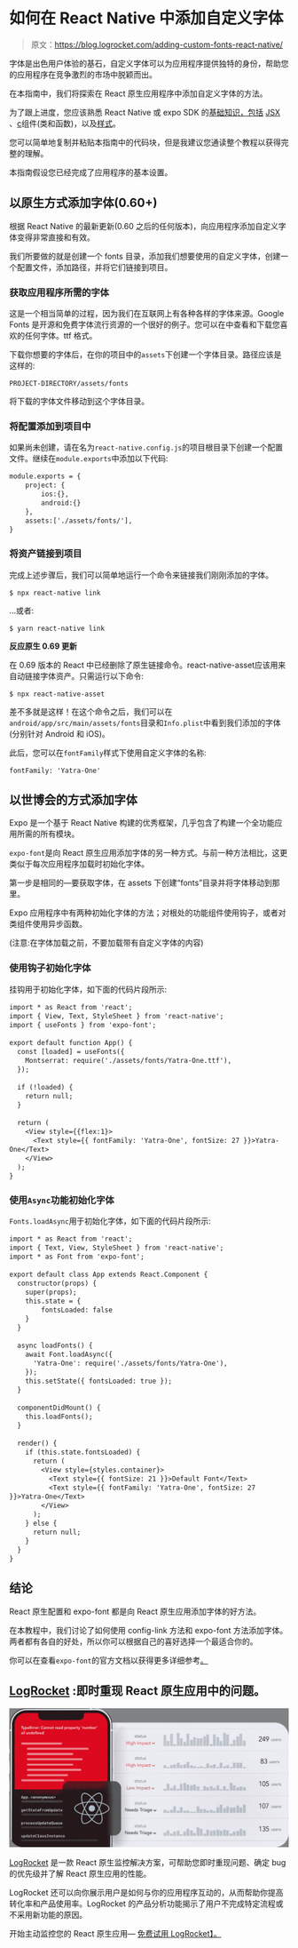 # 如何在 React Native 中添加自定义字体

> 原文：<https://blog.logrocket.com/adding-custom-fonts-react-native/>

字体是出色用户体验的基石，自定义字体可以为应用程序提供独特的身份，帮助您的应用程序在竞争激烈的市场中脱颖而出。

在本指南中，我们将探索在 React 原生应用程序中添加自定义字体的方法。

为了跟上进度，您应该熟悉 React Native 或 expo SDK 的[基础知识，包括](https://blog.logrocket.com/how-to-build-ios-apps-using-react-native/) [JSX](https://blog.logrocket.com/diving-into-the-new-jsx-transform/) 、[c](https://blog.logrocket.com/a-complete-guide-to-default-props-in-react-984ea8e6972d/)组件(类和函数)，以及[样式](https://blog.logrocket.com/react-native-styling-tutorial-with-examples/)。

您可以简单地复制并粘贴本指南中的代码块，但是我建议您通读整个教程以获得完整的理解。

本指南假设您已经完成了应用程序的基本设置。

## 以原生方式添加字体(0.60+)

根据 React Native 的最新更新(0.60 之后的任何版本)，向应用程序添加自定义字体变得非常直接和有效。

我们所要做的就是创建一个 fonts 目录，添加我们想要使用的自定义字体，创建一个配置文件，添加路径，并将它们链接到项目。

### 获取应用程序所需的字体

这是一个相当简单的过程，因为我们在互联网上有各种各样的字体来源。Google Fonts 是开源和免费字体流行资源的一个很好的例子。您可以在中查看和下载您喜欢的任何字体。ttf 格式。

下载你想要的字体后，在你的项目中的`assets`下创建一个字体目录。路径应该是这样的:

```
PROJECT-DIRECTORY/assets/fonts

```

将下载的字体文件移动到这个字体目录。

### 将配置添加到项目中

如果尚未创建，请在名为`react-native.config.js`的项目根目录下创建一个配置文件。继续在`module.exports`中添加以下代码:

```
module.exports = {
    project: {
        ios:{},
        android:{}
    },
    assets:['./assets/fonts/'],
}

```

### 将资产链接到项目

完成上述步骤后，我们可以简单地运行一个命令来链接我们刚刚添加的字体。

```
$ npx react-native link

```

…或者:

```
$ yarn react-native link

```

**反应原生 0.69 更新**

在 0.69 版本的 React 中已经删除了原生链接命令。react-native-asset应该用来自动链接字体资产。只需运行以下命令:

```
$ npx react-native-asset

```

差不多就是这样！在这个命令之后，我们可以在`android/app/src/main/assets/fonts`目录和`Info.plist`中看到我们添加的字体(分别针对 Android 和 iOS)。

此后，您可以在`fontFamily`样式下使用自定义字体的名称:

```
fontFamily: 'Yatra-One'

```

## 以世博会的方式添加字体

Expo 是一个基于 React Native 构建的优秀框架，几乎包含了构建一个全功能应用所需的所有模块。

`expo-font`是向 React 原生应用添加字体的另一种方式。与前一种方法相比，这更类似于每次应用程序加载时初始化字体。

第一步是相同的—要获取字体，在 assets 下创建“fonts”目录并将字体移动到那里。

Expo 应用程序中有两种初始化字体的方法；对根处的功能组件使用钩子，或者对类组件使用异步函数。

(注意:在字体加载之前，不要加载带有自定义字体的内容)

### 使用钩子初始化字体

挂钩用于初始化字体，如下面的代码片段所示:

```
import * as React from 'react';
import { View, Text, StyleSheet } from 'react-native';
import { useFonts } from 'expo-font';

export default function App() {
  const [loaded] = useFonts({
    Montserrat: require('./assets/fonts/Yatra-One.ttf'),
  });

  if (!loaded) {
    return null;
  }

  return (
    <View style={{flex:1}>
      <Text style={{ fontFamily: 'Yatra-One', fontSize: 27 }}>Yatra-One</Text>
    </View>
  );
}

```

### 使用`Async`功能初始化字体

`Fonts.loadAsync`用于初始化字体，如下面的代码片段所示:

```
import * as React from 'react';
import { Text, View, StyleSheet } from 'react-native';
import * as Font from 'expo-font';

export default class App extends React.Component {
  constructor(props) {
    super(props);
    this.state = {
        fontsLoaded: false
    }
  }

  async loadFonts() {
    await Font.loadAsync({
      'Yatra-One': require('./assets/fonts/Yatra-One'),
    });
    this.setState({ fontsLoaded: true });
  }

  componentDidMount() {
    this.loadFonts();
  }

  render() {
    if (this.state.fontsLoaded) {
      return (
        <View style={styles.container}>
          <Text style={{ fontSize: 21 }}>Default Font</Text>
          <Text style={{ fontFamily: 'Yatra-One', fontSize: 27 }}>Yatra-One</Text>
        </View>
      );
    } else {
      return null;
    }
  }
}

```

## 结论

React 原生配置和 expo-font 都是向 React 原生应用添加字体的好方法。

在本教程中，我们讨论了如何使用 config-link 方法和 expo-font 方法添加字体。两者都有各自的好处，所以你可以根据自己的喜好选择一个最适合你的。

你可以在查看`expo-font`的官方文档以获得更多详细参考[。](https://docs.expo.dev/versions/latest/sdk/font/)

## [LogRocket](https://lp.logrocket.com/blg/react-native-signup) :即时重现 React 原生应用中的问题。

[![](img/110055665562c1e02069b3698e6cc671.png)](https://lp.logrocket.com/blg/react-native-signup)

[LogRocket](https://lp.logrocket.com/blg/react-native-signup) 是一款 React 原生监控解决方案，可帮助您即时重现问题、确定 bug 的优先级并了解 React 原生应用的性能。

LogRocket 还可以向你展示用户是如何与你的应用程序互动的，从而帮助你提高转化率和产品使用率。LogRocket 的产品分析功能揭示了用户不完成特定流程或不采用新功能的原因。

开始主动监控您的 React 原生应用— [免费试用 LogRocket】。](https://lp.logrocket.com/blg/react-native-signup)